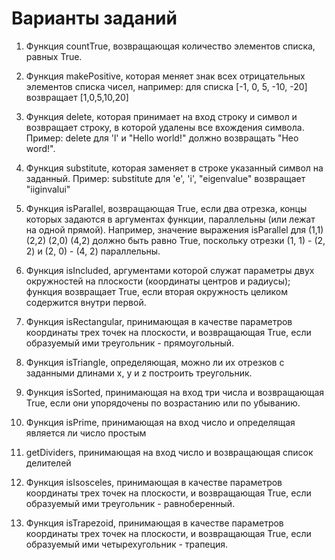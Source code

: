 # Варианты заданий 

1. Функция countTrue, возвращающая количество элементов списка, равных True.

2. Функция makePositive, которая меняет знак всех отрицательных элементов списка чисел, например: для списка [-1, 0, 5, -10, -20] возвращает [1,0,5,10,20]

3. Функция delete, которая принимает на вход строку и символ и возвращает строку, в которой удалены все вхождения символа. Пример: delete для 'l' и "Hello world!" должно возвращать "Heo word!".

4. Функция substitute, которая заменяет в строке указанный символ на заданный. Пример: substitute для 'e', 'i', "eigenvalue" возвращает "iiginvalui"

5. Функция isParallel, возвращающая True, если два отрезка, концы которых задаются в аргументах функции, параллельны (или лежат на одной прямой). Например, значение выражения isParallel для (1,1) (2,2) (2,0) (4,2) должно быть равно True, поскольку отрезки (1, 1) - (2, 2) и (2, 0) - (4, 2) параллельны.

6. Функция isIncluded, аргументами которой служат параметры двух окружностей на плоскости (координаты центров и радиусы); функция возвращает True, если вторая окружность целиком содержится внутри первой.

7. Функция isRectangular, принимающая в качестве параметров координаты трех точек на плоскости, и возвращающая True, если образуемый ими треугольник - прямоугольный.

8. Функция isTriangle, определяющая, можно ли их отрезков с заданными длинами x, y и z построить треугольник.

9. Функция isSorted, принимающая на вход три числа и возвращающая True, если они упорядочены по возрастанию или по убыванию.

10. Функция isPrime, принимающая на вход число и определящая является ли число простым

11. getDividers, принимающая на вход число и возвращающая список делителей

12. Функция isIsosceles, принимающая в качестве параметров координаты трех точек на плоскости, и возвращающая True, если образуемый ими треугольник - равноберенный.
  
13. Функция isTrapezoid, принимающая в качестве параметров координаты трех точек на плоскости, и возвращающая True, если образуемый ими четырехугольник - трапеция.
